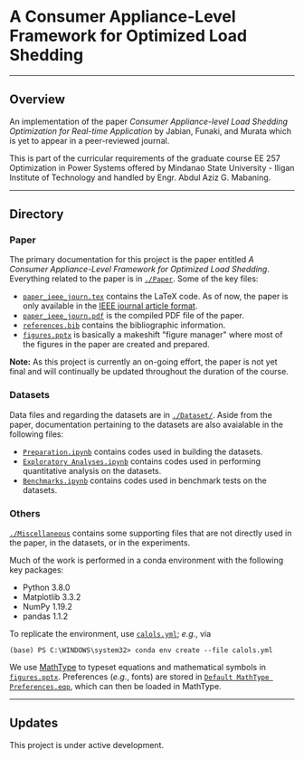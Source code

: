
# A Consumer Appliance-Level Framework for Optimized Load Shedding

---

## Overview

An implementation of the paper
*Consumer Appliance-level Load Shedding Optimization for Real-time Application*
by
Jabian, Funaki, and Murata
which is yet to appear in a peer-reviewed journal.

This is part of the curricular requirements of the graduate course
EE 257 Optimization in Power Systems
offered by Mindanao State University - Iligan Institute of Technology
and handled by Engr. Abdul Aziz G. Mabaning.

---

## Directory

### Paper

The primary documentation for this project is the paper entitled
*A Consumer Appliance-Level Framework for Optimized Load Shedding*.
Everything related to the paper is in [`./Paper`](./Paper/).
Some of the key files:

- [`paper_ieee_journ.tex`](./Paper/paper_ieee_journ.tex)
  contains the LaTeX code.
  As of now, the paper is only available in the
  [IEEE journal article format](https://journals.ieeeauthorcenter.ieee.org/create-your-ieee-journal-article/authoring-tools-and-templates/tools-for-ieee-authors/ieee-article-templates/).
- [`paper_ieee_journ.pdf`](./Paper/paper_ieee_journ.pdf)
  is the compiled PDF file of the paper.
- [`references.bib`](./Paper/references.bib)
  contains the bibliographic information.
- [`figures.pptx`](./Paper/figures.pptx)
  is basically a makeshift "figure manager" where most of the figures in the paper are created and prepared.

**Note:** As this project is currently an on-going effort,
the paper is not yet final and will continually be updated throughout the duration of the course.

### Datasets

Data files and regarding the datasets are in [`./Dataset/`](./Dataset/).
Aside from the paper, documentation pertaining to the datasets are also avaialable in the following files:

- [`Preparation.ipynb`](./Dataset/Preparation.ipynb)
  contains codes used in building the datasets.
- [`Exploratory Analyses.ipynb`](./Dataset/Exploratory%20Analyses.ipynb)
  contains codes used in performing quantitative analysis on the datasets.
- [`Benchmarks.ipynb`](./Dataset/Benchmarks.ipynb)
  contains codes used in benchmark tests on the datasets.

### Others

[`./Miscellaneous`](./Miscellaneous) contains some supporting files
that are not directly used in the paper, in the datasets, or in the experiments.

Much of the work is performed in a conda environment with the following key packages:

- Python 3.8.0
- Matplotlib 3.3.2
- NumPy 1.19.2
- pandas 1.1.2

To replicate the environment, use [`calols.yml`](./Miscellaneous/calols.yml);
*e.g.*, via

```pwsh
(base) PS C:\WINDOWS\system32> conda env create --file calols.yml
```

We use [MathType](http://www.wiris.com/mathtype) to typeset equations
and mathematical symbols in [`figures.pptx`](./Paper/figures.pptx).
Preferences (*e.g.*, fonts) are stored in
[`Default MathType Preferences.eqp`](./Miscellaneous/Default%20MathType%20Preferences.eqp),
which can then be loaded in MathType.

---

## Updates

This project is under active development.

<!-- ## Paper

Lorem ipsum

For specific questions about the paper, please contact
<a href="mailto:christian.cahig@g.msuiit.edu.ph">Christian Cahig</a>.

--- -->
